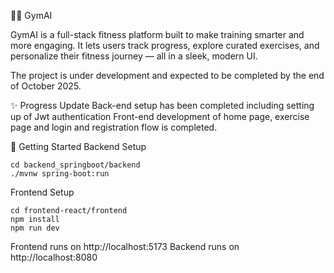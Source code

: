 🏋️‍♂️ GymAI

GymAI is a full-stack fitness platform built to make training smarter and more engaging. It lets users track progress, explore curated exercises, and personalize their fitness journey — all in a sleek, modern UI.

The project is under development and expected to be completed by the end of October 2025.

✨ Progress Update
Back-end setup has been completed including setting up of Jwt authentication
Front-end development of home page, exercise page and login and registration flow is completed.

🚀 Getting Started
Backend Setup
```
cd backend_springboot/backend
./mvnw spring-boot:run
```

Frontend Setup
```
cd frontend-react/frontend
npm install
npm run dev
```

Frontend runs on http://localhost:5173
Backend runs on http://localhost:8080

